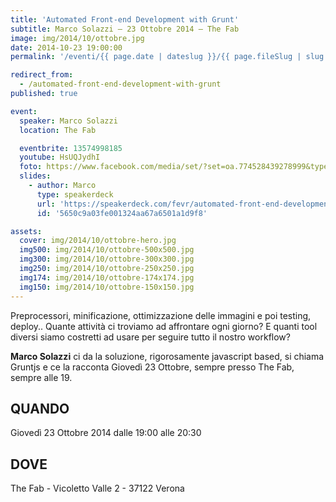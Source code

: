 ```yaml
---
title: 'Automated Front-end Development with Grunt'
subtitle: Marco Solazzi – 23 Ottobre 2014 – The Fab
image: img/2014/10/ottobre.jpg
date: 2014-10-23 19:00:00
permalink: '/eventi/{{ page.date | dateslug }}/{{ page.fileSlug | slug }}/index.html'

redirect_from:
  - /automated-front-end-development-with-grunt
published: true

event:
  speaker: Marco Solazzi
  location: The Fab

  eventbrite: 13574998185
  youtube: HsUQJydhI
  foto: https://www.facebook.com/media/set/?set=oa.774528439278999&type=1
  slides:
    - author: Marco
      type: speakerdeck
      url: 'https://speakerdeck.com/fevr/automated-front-end-development-with-grunt'
      id: '5650c9a03fe001324aa67a6501a1d9f8'

assets:
  cover: img/2014/10/ottobre-hero.jpg
  img500: img/2014/10/ottobre-500x500.jpg
  img300: img/2014/10/ottobre-300x300.jpg
  img250: img/2014/10/ottobre-250x250.jpg
  img174: img/2014/10/ottobre-174x174.jpg
  img150: img/2014/10/ottobre-150x150.jpg
---
```


Preprocessori, minificazione, ottimizzazione delle immagini e poi testing, deploy..
Quante attività ci troviamo ad affrontare ogni giorno? E quanti tool diversi siamo costretti ad
usare per seguire tutto il nostro workflow?

**Marco Solazzi** ci da la soluzione, rigorosamente javascript based, si chiama Gruntjs e ce la racconta
Giovedì 23 Ottobre, sempre presso The Fab, sempre alle 19.

## QUANDO

Giovedì 23 Ottobre 2014 dalle 19:00 alle 20:30

## DOVE

The Fab - Vicoletto Valle 2 - 37122 Verona
